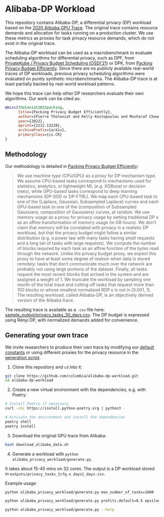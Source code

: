 # Alibaba-DP Workload


This repository contains Alibaba-DP, a differential privacy (DP) workload based on the [2020 Alibaba GPU Trace](https://github.com/alibaba/clusterdata/tree/master/cluster-trace-gpu-v2020).
The original trace contains resource demands and allocation for tasks running on a production cluster.
We use these metrics as proxies for task privacy resource demands, which do not exist in the original trace.

The Alibaba-DP workload can be used as a macrobenchmark to evaluate scheduling algorithms for differential privacy, such as DPF, from [PrivateKube / Privacy Budget Scheduling (OSDI'21)](https://arxiv.org/abs/2106.15335) or DPK, from [Packing Privacy Budget Efficiently](https://arxiv.org/abs/2212.13228). 
Since there are no publicly available real-world traces of DP workloads, previous privacy scheduling algorithms were evaluated on purely synthetic microbenchmarks. The Alibaba-DP trace is at least partially backed by real-world workload patterns.

We hope this trace can help other DP researchers evaluate their own algorithms. Our work can be cited as:

```bibtex
@misc{tholoniat2022packing,
      title={Packing Privacy Budget Efficiently}, 
      author={Pierre Tholoniat and Kelly Kostopoulou and Mosharaf Chowdhury and Asaf Cidon and Roxana Geambasu and Mathias Lécuyer and Junfeng Yang},
      year={2022},
      eprint={2212.13228},
      archivePrefix={arXiv},
      primaryClass={cs.CR}
}
```

## Methodology

Our methodology is detailed in [Packing Privacy Budget Efficiently](https://arxiv.org/abs/2212.13228):

> We use machine type (CPU/GPU) as a proxy for DP mechanism type. We assume CPU-based tasks correspond to mechanisms used for statistics, analytics, or lightweight ML (e.g. XGBoost or decision trees), while GPU-based tasks correspond to deep learning mechanisms (DP-SGD or DP-FTRL). We map each CPU-based task to one of the {Laplace, Gaussian, Subsampled Laplace} curves and each GPU-based task to one of the {composition of Subsampled Gaussians, composition of Gaussians} curves, at random. We use memory usage as a proxy for privacy usage by setting traditional DP ε as an affine transformation of memory usage (in GB hours). We don’t claim that memory will be correlated with privacy in a realistic DP workload, but that the privacy budget might follow a similar distribution (e.g. a power law with many tasks having small requests and a long tail of tasks with large requests). We compute the number of blocks required by each task as an affine function of the bytes read through the network. Unlike the privacy budget proxy, we expect this proxy to have at least some degree of realism when data is stored remotely: tasks that don’t communicate much over the network are probably not using large portions of the dataset. Finally, all tasks request the most recent blocks that
arrived in the system and are assigned a weight of 1. We truncate the workload by sampling one month of the total trace and cutting off tasks that request more than 100 blocks or whose smallest normalized RDP ε is not in [0.001, 1]. The resulting workload, called Alibaba-DP, is an objectively derived version of the Alibaba trace.

The resulting trace is available as a `.csv` file here: [sample_output/privacy_tasks_30_days.csv](sample_output/privacy_tasks_30_days.csv). The DP budget is expressed using Rényi DP, with normalized demands added for convenience.

## Generating your own trace

We invite researchers to produce their own trace by modifying our [default constants](alibaba_privacy_workload/config/_default.yaml) or using different proxies for the privacy resource in the [generation script](alibaba_privacy_workload/privacy_workload.py).


1. Clone this repository and `cd` into it:
 
```bash
git clone https://github.com/columbia/alibaba-dp-workload.git
cd alibaba-dp-workload
```

2. Create a new virtual environment with the dependencies, e.g. with Poetry:
```bash
# Install Poetry if necessary
curl -sSL https://install.python-poetry.org | python3 -

# Activate the environment and install the dependencies
poetry shell 
poetry install
```

3. Download the original GPU trace from Alibaba:

```bash
bash download_alibaba_data.sh
```

4. Generate a workload with `python alibaba_privacy_workload/generate.py`. 

It takes about 15-45 mins on 32 cores. 
The output is a DP workload stored in `outputs/privacy_tasks_{cfg.n_days}_days.csv`.

Example usage:
```bash
python alibaba_privacy_workload/generate.py max_number_of_tasks=1000

python alibaba_privacy_workload/generate.py profits.default=0.5 epsilon_min=0.1

python alibaba_privacy_workload/generate.py --help
```

